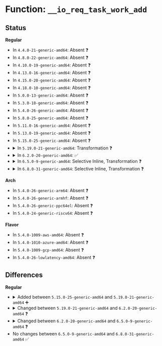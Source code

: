 # Function: <code>__io_req_task_work_add</code>

## Status
<b>Regular</b>
<ul>
<li>
In <code>4.4.0-21-generic-amd64</code>: Absent ❓
</li>
<li>
In <code>4.8.0-22-generic-amd64</code>: Absent ❓
</li>
<li>
In <code>4.10.0-19-generic-amd64</code>: Absent ❓
</li>
<li>
In <code>4.13.0-16-generic-amd64</code>: Absent ❓
</li>
<li>
In <code>4.15.0-20-generic-amd64</code>: Absent ❓
</li>
<li>
In <code>4.18.0-10-generic-amd64</code>: Absent ❓
</li>
<li>
In <code>5.0.0-13-generic-amd64</code>: Absent ❓
</li>
<li>
In <code>5.3.0-18-generic-amd64</code>: Absent ❓
</li>
<li>
In <code>5.4.0-26-generic-amd64</code>: Absent ❓
</li>
<li>
In <code>5.8.0-25-generic-amd64</code>: Absent ❓
</li>
<li>
In <code>5.11.0-16-generic-amd64</code>: Absent ❓
</li>
<li>
In <code>5.13.0-19-generic-amd64</code>: Absent ❓
</li>
<li>
In <code>5.15.0-25-generic-amd64</code>: Absent ❓
</li>
<li>
<details>
<summary>In <code>5.19.0-21-generic-amd64</code>: Transformation ❓</summary>

```c
void __io_req_task_work_add(struct io_kiocb * req, struct io_uring_task * tctx, struct io_wq_work_list * list)
```

```json
{
  "name": "__io_req_task_work_add",
  "collision_type": "Unique Static",
  "inline_type": "No",
  "funcs": [
    {
      "addr": 0,
      "name": "__io_req_task_work_add",
      "external": false,
      "loc": "io_uring/io_uring.c:2764",
      "file": "io_uring/io_uring.c",
      "inline": "seen, unknown",
      "caller_inline": [],
      "caller_func": [
        "io_uring/io_uring.c:io_queue_async",
        "io_uring/io_uring.c:io_queue_async",
        "io_uring/io_uring.c:io_link_timeout_fn",
        "io_uring/io_uring.c:io_wq_submit_work",
        "io_uring/io_uring.c:io_try_cancel",
        "io_uring/io_uring.c:io_timeout_remove",
        "io_uring/io_uring.c:io_timeout_fn",
        "io_uring/io_uring.c:io_uring_cmd_complete_in_task",
        "io_uring/io_uring.c:io_async_buf_func",
        "io_uring/io_uring.c:kiocb_done",
        "io_uring/io_uring.c:io_free_batch_list",
        "io_uring/io_uring.c:io_disarm_next",
        "io_uring/io_uring.c:io_disarm_next",
        "io_uring/io_uring.c:__io_req_complete_put"
      ]
    }
  ],
  "symbols": [
    {
      "addr": 18446744071585964928,
      "name": "__io_req_task_work_add",
      "section": ".text",
      "bind": "STB_LOCAL",
      "size": 412
    },
    {
      "addr": 18446744071594113666,
      "name": "__io_req_task_work_add.cold",
      "section": ".text",
      "bind": "STB_LOCAL",
      "size": 29
    }
  ]
}
```
</details>
</li>
<li>
<details>
<summary>In <code>6.2.0-20-generic-amd64</code>: ✅</summary>

```c
void __io_req_task_work_add(struct io_kiocb * req, bool allow_local)
```

```json
{
  "name": "__io_req_task_work_add",
  "collision_type": "Unique Global",
  "inline_type": "No",
  "funcs": [
    {
      "addr": 18446744071586766256,
      "name": "__io_req_task_work_add",
      "external": true,
      "loc": "io_uring/io_uring.c:1268",
      "file": "io_uring/io_uring.c",
      "inline": "seen, unknown",
      "caller_inline": [],
      "caller_func": [
        "io_uring/io_uring.c:io_uring_try_cancel_requests",
        "io_uring/io_uring.c:io_ring_exit_work",
        "io_uring/io_uring.c:io_queue_async",
        "io_uring/io_uring.c:io_wq_submit_work",
        "io_uring/io_uring.c:io_drain_req",
        "io_uring/io_uring.c:io_queue_next",
        "io_uring/io_uring.c:__io_req_task_work_add",
        "io_uring/io_uring.c:__io_req_complete_post",
        "io_uring/io_uring.c:__io_commit_cqring_flush",
        "io_uring/uring_cmd.c:io_uring_cmd_complete_in_task",
        "io_uring/net.c:io_sendmsg_zc",
        "io_uring/net.c:io_send_zc",
        "io_uring/net.c:io_send_zc_cleanup",
        "io_uring/msg_ring.c:io_msg_tw_fd_complete",
        "io_uring/msg_ring.c:io_msg_tw_complete",
        "io_uring/timeout.c:io_kill_timeouts",
        "io_uring/timeout.c:io_link_timeout_fn",
        "io_uring/timeout.c:io_timeout_fn",
        "io_uring/timeout.c:io_disarm_next",
        "io_uring/timeout.c:io_disarm_next",
        "io_uring/timeout.c:io_flush_timeouts",
        "io_uring/poll.c:__io_poll_execute",
        "io_uring/rw.c:kiocb_done",
        "io_uring/notif.c:io_tx_ubuf_callback_ext"
      ]
    }
  ],
  "symbols": [
    {
      "addr": 18446744071586766256,
      "name": "__io_req_task_work_add",
      "section": ".text",
      "bind": "STB_GLOBAL",
      "size": 457
    }
  ]
}
```
</details>
</li>
<li>
<details>
<summary>In <code>6.5.0-9-generic-amd64</code>: Selective Inline, Transformation ❓</summary>

```c
void __io_req_task_work_add(struct io_kiocb * req, unsigned int flags)
```

```json
{
  "name": "__io_req_task_work_add",
  "collision_type": "Unique Global",
  "inline_type": "Selective",
  "funcs": [
    {
      "addr": 18446744071587039078,
      "name": "__io_req_task_work_add",
      "external": true,
      "loc": "io_uring/io_uring.c:1377",
      "file": "io_uring/io_uring.c",
      "inline": "not declared, inlined",
      "caller_inline": [
        "io_uring/io_uring.c:io_uring_try_cancel_requests",
        "io_uring/io_uring.c:io_queue_async",
        "io_uring/io_uring.c:io_wq_submit_work",
        "io_uring/io_uring.c:io_wq_submit_work",
        "io_uring/io_uring.c:io_wq_free_work",
        "io_uring/io_uring.c:io_drain_req",
        "io_uring/io_uring.c:io_queue_next",
        "io_uring/io_uring.c:io_req_complete_post",
        "io_uring/io_uring.c:__io_req_complete_post",
        "io_uring/io_uring.c:__io_commit_cqring_flush"
      ],
      "caller_func": [
        "io_uring/io_uring.c:io_uring_try_cancel_requests",
        "io_uring/io_uring.c:io_queue_async",
        "io_uring/io_uring.c:io_wq_submit_work",
        "io_uring/io_uring.c:io_wq_free_work",
        "io_uring/io_uring.c:io_drain_req",
        "io_uring/io_uring.c:io_queue_next",
        "io_uring/io_uring.c:io_req_complete_post",
        "io_uring/io_uring.c:__io_req_complete_post",
        "io_uring/io_uring.c:__io_commit_cqring_flush",
        "io_uring/uring_cmd.c:io_uring_cmd_do_in_task_lazy",
        "io_uring/net.c:io_sendmsg_zc",
        "io_uring/net.c:io_send_zc",
        "io_uring/net.c:io_send_zc_cleanup",
        "io_uring/msg_ring.c:io_msg_tw_fd_complete",
        "io_uring/msg_ring.c:io_msg_tw_complete",
        "io_uring/timeout.c:io_link_timeout_fn",
        "io_uring/timeout.c:io_timeout_fn",
        "io_uring/timeout.c:io_disarm_next",
        "io_uring/timeout.c:io_disarm_next",
        "io_uring/timeout.c:io_flush_timeouts",
        "io_uring/poll.c:__io_poll_execute",
        "io_uring/rw.c:kiocb_done",
        "io_uring/notif.c:io_tx_ubuf_callback_ext"
      ]
    }
  ],
  "symbols": [
    {
      "addr": 18446744071587010608,
      "name": "__io_req_task_work_add.part.0",
      "section": ".text",
      "bind": "STB_LOCAL",
      "size": 246
    },
    {
      "addr": 18446744071587036624,
      "name": "__io_req_task_work_add",
      "section": ".text",
      "bind": "STB_GLOBAL",
      "size": 54
    }
  ]
}
```
</details>
</li>
<li>
<details>
<summary>In <code>6.8.0-31-generic-amd64</code>: Selective Inline, Transformation ❓</summary>

```c
void __io_req_task_work_add(struct io_kiocb * req, unsigned int flags)
```

```json
{
  "name": "__io_req_task_work_add",
  "collision_type": "Unique Global",
  "inline_type": "Selective",
  "funcs": [
    {
      "addr": 18446744071587315593,
      "name": "__io_req_task_work_add",
      "external": true,
      "loc": "io_uring/io_uring.c:1398",
      "file": "io_uring/io_uring.c",
      "inline": "not declared, inlined",
      "caller_inline": [
        "io_uring/io_uring.c:io_uring_try_cancel_requests",
        "io_uring/io_uring.c:io_queue_async",
        "io_uring/io_uring.c:io_wq_submit_work",
        "io_uring/io_uring.c:io_wq_submit_work",
        "io_uring/io_uring.c:io_wq_free_work",
        "io_uring/io_uring.c:io_drain_req",
        "io_uring/io_uring.c:io_queue_next",
        "io_uring/io_uring.c:io_req_complete_post",
        "io_uring/io_uring.c:__io_req_complete_post",
        "io_uring/io_uring.c:__io_commit_cqring_flush"
      ],
      "caller_func": [
        "io_uring/io_uring.c:io_uring_try_cancel_requests",
        "io_uring/io_uring.c:io_queue_async",
        "io_uring/io_uring.c:io_wq_submit_work",
        "io_uring/io_uring.c:io_wq_free_work",
        "io_uring/io_uring.c:io_drain_req",
        "io_uring/io_uring.c:io_queue_next",
        "io_uring/io_uring.c:io_req_complete_post",
        "io_uring/io_uring.c:__io_req_complete_post",
        "io_uring/io_uring.c:__io_commit_cqring_flush",
        "io_uring/uring_cmd.c:__io_uring_cmd_do_in_task",
        "io_uring/net.c:io_sendmsg_zc",
        "io_uring/net.c:io_send_zc",
        "io_uring/net.c:io_send_zc_cleanup",
        "io_uring/msg_ring.c:io_msg_tw_fd_complete",
        "io_uring/msg_ring.c:io_msg_tw_complete",
        "io_uring/timeout.c:io_link_timeout_fn",
        "io_uring/timeout.c:io_timeout_fn",
        "io_uring/timeout.c:io_disarm_next",
        "io_uring/timeout.c:io_disarm_next",
        "io_uring/timeout.c:io_flush_timeouts",
        "io_uring/poll.c:__io_poll_execute",
        "io_uring/rw.c:kiocb_done",
        "io_uring/rw.c:io_complete_rw",
        "io_uring/notif.c:io_tx_ubuf_callback_ext",
        "io_uring/waitid.c:io_waitid",
        "io_uring/waitid.c:io_waitid_wait",
        "io_uring/waitid.c:io_waitid_cb",
        "io_uring/futex.c:io_futex_wake_fn",
        "io_uring/futex.c:io_futex_wakev_fn"
      ]
    }
  ],
  "symbols": [
    {
      "addr": 18446744071587291136,
      "name": "__io_req_task_work_add.part.0",
      "section": ".text",
      "bind": "STB_LOCAL",
      "size": 288
    },
    {
      "addr": 18446744071587311456,
      "name": "__io_req_task_work_add",
      "section": ".text",
      "bind": "STB_GLOBAL",
      "size": 54
    }
  ]
}
```
</details>
</li>
</ul>
<b>Arch</b>
<ul>
<li>
In <code>5.4.0-26-generic-arm64</code>: Absent ❓
</li>
<li>
In <code>5.4.0-26-generic-armhf</code>: Absent ❓
</li>
<li>
In <code>5.4.0-26-generic-ppc64el</code>: Absent ❓
</li>
<li>
In <code>5.4.0-24-generic-riscv64</code>: Absent ❓
</li>
</ul>
<b>Flavor</b>
<ul>
<li>
In <code>5.4.0-1009-aws-amd64</code>: Absent ❓
</li>
<li>
In <code>5.4.0-1010-azure-amd64</code>: Absent ❓
</li>
<li>
In <code>5.4.0-1009-gcp-amd64</code>: Absent ❓
</li>
<li>
In <code>5.4.0-26-lowlatency-amd64</code>: Absent ❓
</li>
</ul>

## Differences
<b>Regular</b>
<ul>
<li>
<details>
<summary>Added between <code>5.15.0-25-generic-amd64</code> and <code>5.19.0-21-generic-amd64</code> ➕</summary>

```c
void __io_req_task_work_add(struct io_kiocb * req, struct io_uring_task * tctx, struct io_wq_work_list * list)
```
</details>
</li>
<li>
<details>
<summary>Changed between <code>5.19.0-21-generic-amd64</code> and <code>6.2.0-20-generic-amd64</code> ❓</summary>
<ul>
<li>
<b>Param added. </b>
<code>bool allow_local</code>
</li>
<li>
<b>Param removed. </b>
<code>struct io_uring_task * tctx</code>
</li>
<li>
<b>Param removed. </b>
<code>struct io_wq_work_list * list</code>
</li>
</ul>
</details>
</li>
<li>
<details>
<summary>Changed between <code>6.2.0-20-generic-amd64</code> and <code>6.5.0-9-generic-amd64</code> ❓</summary>
<ul>
<li>
<b>Param added. </b>
<code>unsigned int flags</code>
</li>
<li>
<b>Param removed. </b>
<code>bool allow_local</code>
</li>
</ul>
</details>
</li>
<li>
No changes between <code>6.5.0-9-generic-amd64</code> and <code>6.8.0-31-generic-amd64</code> ✅
</li>
</ul>

